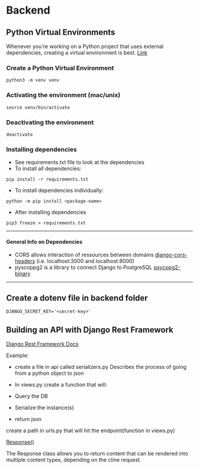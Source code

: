 # Backend

## Python Virtual Environments

Whenever you're working on a Python project that uses external dependencies, creating a virtual environment is best. [Link](https://realpython.com/python-virtual-environments-a-primer/)

### Create a Python Virtual Environment
```
python3 -m venv venv
```
### Activating the environment (mac/unix)
```
source venv/bin/activate
```

### Deactivating the environment
```
deactivate
```

### Installing dependencies

- See requirements.txt file to look at the dependencies
- To install all dependencies:

```
pip install -r requirements.txt
```
- To install dependencies individually:
```
python -m pip install <package-name>
```

- After installing dependencies
```
pip3 freeze > requirements.txt
```

<hr>

#### General Info on Dependencies
- CORS allows interaction of ressources between domains [django-cors-headers](https://pypi.org/project/django-cors-headers/)
(i.e. localhost:3000 and localhost:8000)
- pyscoppg2 is a library to connect Django to PostgreSQL [psycopg2-binary](https://pypi.org/project/psycopg2-binary/)

<hr>

## Create a dotenv file in backend folder
```
DJANGO_SECRET_KEY='<secret-key>'
```

## Building an API with Django Rest Framework

[Django Rest Framework Docs](https://www.django-rest-framework.org/)

Example: 

- create a file in api called serializers.py
Describes the process of going from a python object to json

- In views.py
create a function that will:
- Query the DB
- Serialize the instance(s)
- return json

create a path in urls.py that will hit the endpoint(function in views.py)

[Response()](https://www.django-rest-framework.org/api-guide/responses/)

The Response class allows you to return content that can be rendered into multiple content types, depending on the cline request.